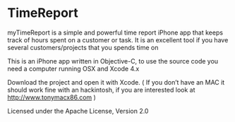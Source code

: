 TimeReport
==========

myTimeReport is a simple and powerful time report iPhone app that keeps track of hours spent on a customer or task. It is an excellent tool if you have several customers/projects that you spends time on

This is an iPhone app written in Objective-C, to use the source code you need a computer running OSX and Xcode 4.x

Download the project and open it with Xcode.
 ( If you don’t have an MAC it should work fine with an hackintosh, if you are interested look at http://www.tonymacx86.com )

Licensed under the Apache License, Version 2.0
